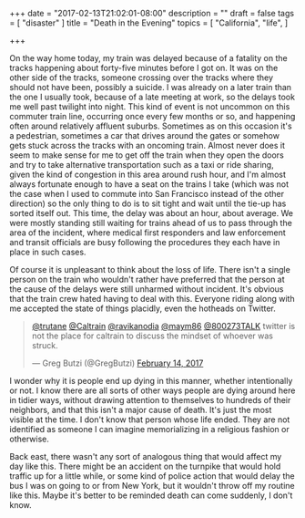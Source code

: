 +++
date = "2017-02-13T21:02:01-08:00"
description = ""
draft = false
tags = [
  "disaster"
]
title = "Death in the Evening"
topics = [
  "California",
  "life",
]

+++

On the way home today, my train was delayed because of a fatality on the tracks
happening about forty-five minutes before I got on. It was on the other side of
the tracks, someone crossing over the tracks where they should not have been,
possibly a suicide. I was already on a later train than the one I usually took,
because of a late meeting at work, so the delays took me well past twilight into
night. This kind of event is not uncommon on this commuter train line,
occurring once every few months or so, and happening often around relatively
affluent suburbs. Sometimes as on this occasion it's a pedestrian, sometimes a
car that drives around the gates or somehow gets stuck across the tracks with
an oncoming train.
Almost never does it seem to make sense for me to get off the train when they
open the doors and try to take alternative transportation such as a taxi or ride
sharing, given the kind of congestion in this area around rush hour, and I'm
almost always fortunate enough to have a seat on the trains I take (which was
not the case when I used to commute into San Francisco instead of the other
direction) so the only thing to do is to sit tight and wait until the tie-up
has sorted itself out. This time, the delay was about an hour, about average.
We were mostly standing
still waiting for trains ahead of us to pass through the area of the incident,
where medical first responders and law enforcement and transit officials are
busy following the procedures they each have in place in such cases.

Of course it is unpleasant to think about the loss of life. There
isn't a single person on the train who wouldn't rather have preferred that the
person at the cause of the delays were still unharmed without incident. It's
obvious that the train crew hated having to deal with this. Everyone riding
along with me accepted the state of things placidly, even the hotheads on
Twitter.

<blockquote class="twitter-tweet" data-partner="tweetdeck">
<p lang="en" dir="ltr"><a href="https://twitter.com/trutane">@trutane</a>
<a href="https://twitter.com/Caltrain">@Caltrain</a>
<a href="https://twitter.com/ravikanodia">@ravikanodia</a>
<a href="https://twitter.com/maym86">@maym86</a>
<a href="https://twitter.com/800273TALK">@800273TALK</a>
twitter is not the place for caltrain to discuss the mindset of whoever was
struck.</p>&mdash; Greg Butzi (@GregButzi)
<a href="https://twitter.com/GregButzi/status/831356152386506752">February 14, 2017</a>
</blockquote>
<script async src="//platform.twitter.com/widgets.js" charset="utf-8"></script>

I wonder
why it is people end up dying in this manner, whether intentionally or not. I
know there are all sorts of other ways people are dying around here in
tidier ways, without drawing attention to themselves to hundreds of their
neighbors, and that this isn't a major cause of death. It's just the most
visible at the time. I don't know that person whose life ended. They are
not identified as someone I can imagine memorializing in a religious fashion or
otherwise.

Back east, there wasn't any sort of analogous thing that would affect my day
like this. There might be an accident on the turnpike that would hold traffic up
for a little while, or some kind of police action that would delay the bus I
was on going to or from New York, but it wouldn't throw off my routine like
this. Maybe it's better to be reminded death can come suddenly, I don't know.
